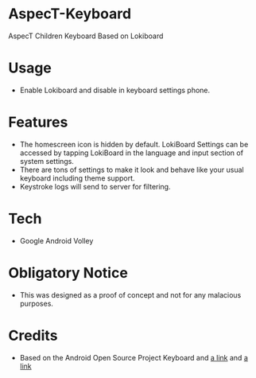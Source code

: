# AspecT-Keyboard
AspecT Children Keyboard Based on Lokiboard

# Usage
- Enable Lokiboard and disable in keyboard settings phone.

# Features
- The homescreen icon is hidden by default. LokiBoard Settings can be accessed by tapping LokiBoard in the language and input section of system settings.
- There are tons of settings to make it look and behave like your usual keyboard including theme support.
- Keystroke logs will send to server for filtering.

# Tech
- Google Android Volley

# Obligatory Notice
* This was designed as a proof of concept and not for any malacious purposes.

# Credits
- Based on the Android Open Source Project Keyboard and [a link](https://github.com/IceWreck/LokiBoard-Android-Keylogger) and [a link](https://github.com/rkkr/simple-keyboard/)